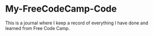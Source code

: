 # My-FreeCodeCamp-Code
This is a journal where I keep a record of everything I have done and learned from Free Code Camp. 
